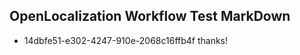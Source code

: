 ## OpenLocalization Workflow Test MarkDown
* 14dbfe51-e302-4247-910e-2068c16ffb4f 
thanks!<!--HONumber=Mar16_HO3-->

